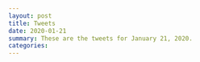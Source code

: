 ```yaml
---
layout: post
title: Tweets
date: 2020-01-21
summary: These are the tweets for January 21, 2020.
categories:
---
```


